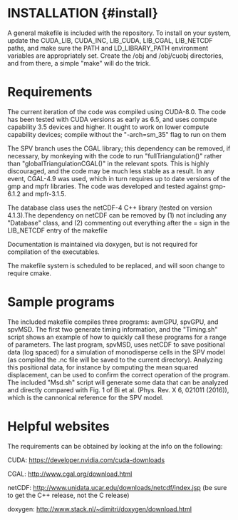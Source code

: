 # INSTALLATION {#install}

A general makefile is included with the repository. To install on your system, update the CUDA_LIB,
CUDA_INC, LIB_CUDA, LIB_CGAL, LIB_NETCDF paths, and make sure the PATH and LD_LIBRARY_PATH
environment variables are appropriately set.
Create the /obj and /obj/cuobj directories, and from there, a simple "make" will do the trick.

# Requirements

The current iteration of the code was compiled using CUDA-8.0. The code has been tested with CUDA
versions as early as 6.5, and uses compute capability 3.5 devices and higher. It ought to work on
lower compute capability devices; compile without the "-arch=sm_35" flag to run on them

The SPV branch uses the CGAL library; this dependency can be removed, if necessary, by monkeying
with the code to run "fullTriangulation()" rather than "globalTriangulationCGAL()" in the relevant
spots. This is highly discouraged, and the code may be much less stable as a result. In any event,
CGAL-4.9 was used, which in turn requires up to date versions of the gmp and mpfr libraries.
The code was developed and tested against gmp-6.1.2 and mpfr-3.1.5.

The database class uses the netCDF-4 C++  library (tested on version 4.1.3).The dependency on netCDF
can be removed by (1) not including any "Database" class, and (2) commenting out everything after the
= sign in the LIB_NETCDF entry of the makefile

Documentation is maintained via doxygen, but is not required for compilation of the executables.

The makefile system is scheduled to be replaced, and will soon change to require cmake.

# Sample programs

The included makefile compiles three programs: avmGPU, spvGPU, and spvMSD. The first two generate timing
information, and the "Timing.sh" script shows an example of how to quickly call these programs for a
range of parameters. The last program, spvMSD, uses netCDF to save positional data (log spaced) for a simulation
of monodisperse cells in the SPV model (as compiled the .nc file will be saved to the current directory).
Analyzing this positional data, for instance by computing the mean squared displacement, can be used to
confirm the correct operation of the program. The included "Msd.sh" script will generate some data
that can be analyzed and directly compared with Fig. 1 of Bi et al. (Phys. Rev. X 6, 021011 (2016)),
which is the cannonical reference for the SPV model.

# Helpful websites
The requirements can be obtained by looking at the info on the following:

CUDA: https://developer.nvidia.com/cuda-downloads

CGAL: http://www.cgal.org/download.html

netCDF: http://www.unidata.ucar.edu/downloads/netcdf/index.jsp (be sure to get the C++ release, not the C release)

doxygen: http://www.stack.nl/~dimitri/doxygen/download.html
